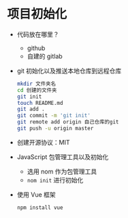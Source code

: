 # 项目初始化

- 代码放在哪里？

  - github
  - 自建的 gitlab

- git 初始化以及推送本地仓库到远程仓库

  ```bash
  mkdir 文件夹名
  cd 创建的文件夹
  git init
  touch README.md
  git add .
  git commit -m 'git init'
  git remote add origin 自己仓库的git
  git push -u origin master
  ```

- 创建开源协议：MIT

- JavaScript 包管理工具以及初始化

  - 选用 nom 作为包管理工具
  - `nom init` 进行初始化

- 使用 Vue 框架

  ```bash
  npm install vue
  ```

  

